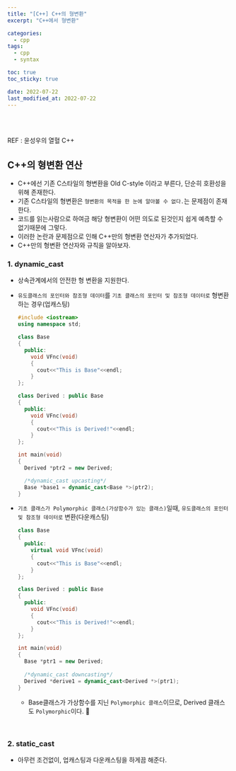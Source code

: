 ```yaml
---
title: "[C++] C++의 형변환"
excerpt: "C++에서 형변환"

categories:
  - cpp
tags:
  - cpp
  - syntax

toc: true
toc_sticky: true

date: 2022-07-22
last_modified_at: 2022-07-22
---
```


<br>
<br>

REF : 윤성우의 열혈 C++

## C++의 형변환 연산

- C++에선 기존 C스타일의 형변환을 Old C-style 이라고 부른다, 단순히 호환성을 위해 존재한다.
- 기존 C스타일의 형변환은 `형변환의 목적을 한 눈에 알아볼 수 없다.`는 문제점이 존재한다.
- 코드를 읽는사람으로 하여금 해당 형변환이 어떤 의도로 된것인지 쉽게 예측할 수 없기때문에 그렇다.
- 이러한 논란과 문제점으로 인해 C++만의 형변환 연산자가 추가되었다.
- C++만의 형변환 연산자와 규칙을 알아보자.

### 1. dynamic_cast

- 상속관계에서의 안전한 형 변환을 지원한다.
- `유도클래스의 포인터와 참조형 데이터`를 `기초 클래스의 포인터 및 참조형 데이터로` 형변환하는 경우(업캐스팅)
  ```cpp
  #include <iostream>
  using namespace std;

  class Base
  {
    public:
      void VFnc(void)
      {
        cout<<"This is Base"<<endl;
      }
  };

  class Derived : public Base
  {
    public:
      void VFnc(void)
      {
        cout<<"This is Derived!"<<endl;
      }
  };

  int main(void)
  {
    Derived *ptr2 = new Derived;

    /*dynamic_cast upcasting*/
    Base *base1 = dynamic_cast<Base *>(ptr2);
  }
  ```

- `기초 클래스가 Polymorphic 클래스(가상함수가 있는 클래스)`일때, `유도클래스의 포인터 및 참조형 데이터로` 변환(다운캐스팅)
  ```cpp
  class Base
  {
    public:
      virtual void VFnc(void)
      {
        cout<<"This is Base"<<endl;
      }
  };

  class Derived : public Base
  {
    public:
      void VFnc(void)
      {
        cout<<"This is Derived!"<<endl;
      }
  };

  int main(void)
  {
    Base *ptr1 = new Derived;
    
    /*dynamic_cast downcasting*/
    Derived *derive1 = dynamic_cast<Derived *>(ptr1);
  }
  ```
  - Base클래스가 가상함수를 지닌 `Polymorphic 클래스`이므로, Derived 클래스도 `Polymorphic`이다.

<br>


### 2. static_cast

- 아무런 조건없이, 업캐스팅과 다운캐스팅을 하게끔 해준다.